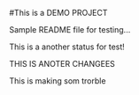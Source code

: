#This is a DEMO PROJECT

Sample README file for testing...

This is a another status for test!

THIS IS ANOTER CHANGEES

This is making som trorble

